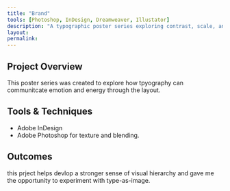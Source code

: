 ```yaml
---
title: "Brand"
tools: [Photoshop, InDesign, Dreamweaver, Illustator]
description: "A typographic poster series exploring contrast, scale, and rhythm."
layout: 
permalink:
---
```


## Project Overview

This poster series was created to explore how tpyography can communitcate emotion and energy through the layout.

## Tools & Techniques

- Adobe InDesign
- Adobe Photoshop for texture and blending.

## Outcomes

this prject helps devlop a stronger sense of visual hierarchy and gave me the opportunity to experiment with type-as-image.